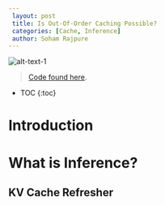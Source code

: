 ```yaml
---
 layout: post
 title: Is Out-Of-Order Caching Possible?
 categories: [Cache, Inference]
 author: Soham Rajpure
---
```

 
 ![alt-text-1]()
 
 
 > [Code found here](https://github.com/SohamRajpure/dml-inference). 
 
 
 * TOC
 {:toc}
 
 # Introduction
 
 
 # What is Inference? 
 
 
 ## KV Cache Refresher
